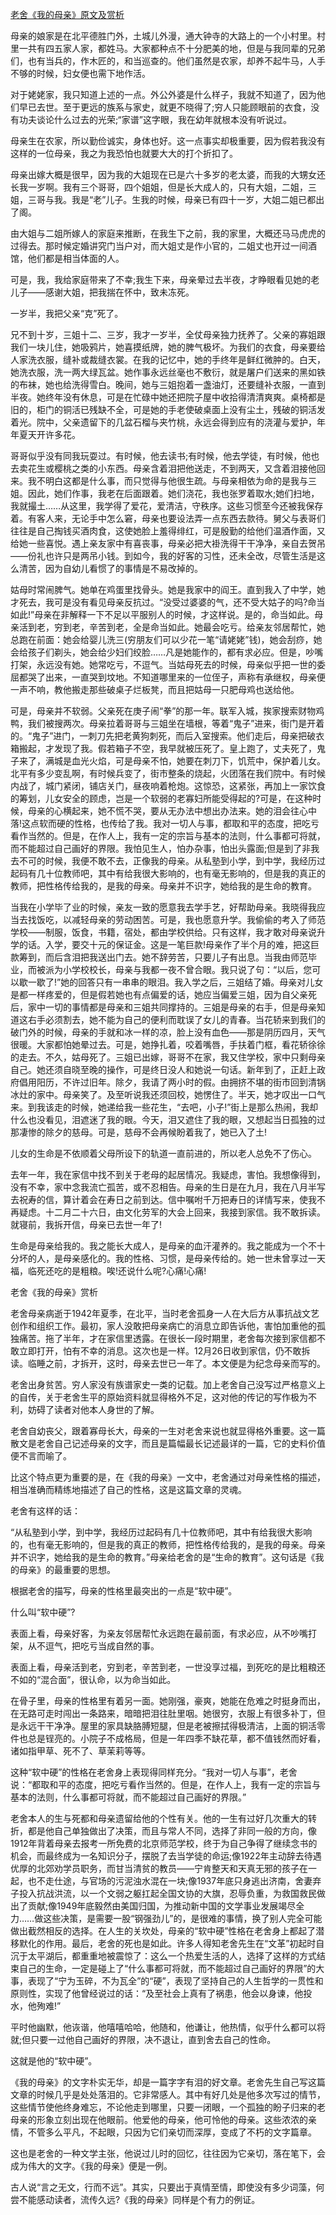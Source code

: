 [老舍《我的母亲》原文及赏析](https://www.vrrw.net/wx/9045.html)

母亲的娘家是在北平德胜门外，土城儿外漫，通大钟寺的大路上的一个小村里。村里一共有四五家人家，都姓马。大家都种点不十分肥美的地，但是与我同辈的兄弟们，也有当兵的，作木匠的，和当巡查的。他们虽然是农家，却养不起牛马，人手不够的时候，妇女便也需下地作活。

对于姥姥家，我只知道上述的一点。外公外婆是什么样子，我就不知道了，因为他们早已去世。至于更远的族系与家史，就更不晓得了;穷人只能顾眼前的衣食，没有功夫谈论什么过去的光荣;“家谱”这字眼，我在幼年就根本没有听说过。

母亲生在农家，所以勤俭诚实，身体也好。这一点事实却极重要，因为假若我没有这样的一位母亲，我之为我恐怕也就要大大的打个折扣了。

母亲出嫁大概是很早，因为我的大姐现在已是六十多岁的老太婆，而我的大甥女还长我一岁啊。我有三个哥哥，四个姐姐，但是长大成人的，只有大姐，二姐，三姐，三哥与我。我是“老”儿子。生我的时候，母亲已有四十一岁，大姐二姐已都出了阁。



由大姐与二姐所嫁人的家庭来推断，在我生下之前，我的家里，大概还马马虎虎的过得去。那时候定婚讲究门当户对，而大姐丈是作小官的，二姐丈也开过一间酒馆，他们都是相当体面的人。

可是，我，我给家庭带来了不幸;我生下来，母亲晕过去半夜，才睁眼看见她的老儿子——感谢大姐，把我揣在怀中，致未冻死。

一岁半，我把父亲“克”死了。

兄不到十岁，三姐十二、三岁，我才一岁半，全仗母亲独力抚养了。父亲的寡姐跟我们一块儿住，她吸鸦片，她喜摸纸牌，她的脾气极坏。为我们的衣食，母亲要给人家洗衣服，缝补或裁缝衣裳。在我的记忆中，她的手终年是鲜红微肿的。白天，她洗衣服，洗一两大绿瓦盆。她作事永远丝毫也不敷衍，就是屠户们送来的黑如铁的布袜，她也给洗得雪白。晚间，她与三姐抱着一盏油灯，还要缝补衣服，一直到半夜。她终年没有休息，可是在忙碌中她还把院子屋中收拾得清清爽爽。桌椅都是旧的，柜门的铜活已残缺不全，可是她的手老使破桌面上没有尘土，残破的铜活发着光。院中，父亲遗留下的几盆石榴与夹竹桃，永远会得到应有的浇灌与爱护，年年夏天开许多花。

哥哥似乎没有同我玩耍过。有时候，他去读书;有时候，他去学徒，有时候，他也去卖花生或樱桃之类的小东西。母亲含着泪把他送走，不到两天，又含着泪接他回来。我不明白这都是什么事，而只觉得与他很生疏。与母亲相依为命的是我与三姐。因此，她们作事，我老在后面跟着。她们浇花，我也张罗着取水;她们扫地，我就撮土……从这里，我学得了爱花，爱清洁，守秩序。这些习惯至今还被我保存着。有客人来，无论手中怎么窘，母亲也要设法弄一点东西去款待。舅父与表哥们往往是自己掏钱买酒肉食，这使她脸上羞得绯红，可是殷勤的给他们温酒作面，又给她一些喜悦。遇上亲友家中有喜丧事，母亲必把大褂洗得干干净净，亲自去贺吊——份礼也许只是两吊小钱。到如今，我的好客的习性，还未全改，尽管生活是这么清苦，因为自幼儿看惯了的事情是不易改掉的。

姑母时常闹脾气。她单在鸡蛋里找骨头。她是我家中的阎王。直到我入了中学，她才死去，我可是没有看见母亲反抗过。“没受过婆婆的气，还不受大姑子的吗?命当如此!”母亲在非解释一下不足以平服别人的时候，才这样说。是的，命当如此。母亲活到老，穷到老，辛苦到老，全是命当如此。她最会吃亏。给亲友邻居帮忙，她总跑在前面：她会给婴儿洗三(穷朋友们可以少花一笔“请姥姥”钱)，她会刮痧，她会给孩子们剃头，她会给少妇们绞脸……凡是她能作的，都有求必应。但是，吵嘴打架，永远没有她。她常吃亏，不逗气。当姑母死去的时候，母亲似乎把一世的委屈都哭了出来，一直哭到坟地。不知道哪里来的一位侄子，声称有承继权，母亲便一声不响，教他搬走那些破桌子烂板凳，而且把姑母一只肥母鸡也送给他。

可是，母亲并不软弱。父亲死在庚子闹“拳”的那一年。联军入城，挨家搜索财物鸡鸭，我们被搜两次。母亲拉着哥哥与三姐坐在墙根，等着“鬼子”进来，街门是开着的。“鬼子”进门，一刺刀先把老黄狗刺死，而后入室搜索。他们走后，母亲把破衣箱搬起，才发现了我。假若箱子不空，我早就被压死了。皇上跑了，丈夫死了，鬼子来了，满城是血光火焰，可是母亲不怕，她要在刺刀下，饥荒中，保护着儿女。北平有多少变乱啊，有时候兵变了，街市整条的烧起，火团落在我们院中。有时候内战了，城门紧闭，铺店关门，昼夜响着枪炮。这惊恐，这紧张，再加上一家饮食的筹划，儿女安全的顾虑，岂是一个软弱的老寡妇所能受得起的?可是，在这种时候，母亲的心横起来，她不慌不哭，要从无办法中想出办法来。她的泪会往心中落!这点软而硬的性格，也传给了我。我对一切人与事，都取和平的态度，把吃亏看作当然的。但是，在作人上，我有一定的宗旨与基本的法则，什么事都可将就，而不能超过自己画好的界限。我怕见生人，怕办杂事，怕出头露面;但是到了非我去不可的时候，我便不敢不去，正像我的母亲。从私塾到小学，到中学，我经历过起码有几十位教师吧，其中有给我很大影响的，也有毫无影响的，但是我的真正的教师，把性格传给我的，是我的母亲。母亲并不识字，她给我的是生命的教育。

当我在小学毕了业的时候，亲友一致的愿意我去学手艺，好帮助母亲。我晓得我应当去找饭吃，以减轻母亲的劳动困苦。可是，我也愿意升学。我偷偷的考入了师范学校——制服，饭食，书籍，宿处，都由学校供给。只有这样，我才敢对母亲说升学的话。入学，要交十元的保证金。这是一笔巨款!母亲作了半个月的难，把这巨款筹到，而后含泪把我送出门去。她不辞劳苦，只要儿子有出息。当我由师范毕业，而被派为小学校校长，母亲与我都一夜不曾合眼。我只说了句：“以后，您可以歇一歇了!”她的回答只有一串串的眼泪。我入学之后，三姐结了婚。母亲对儿女是都一样疼爱的，但是假若她也有点偏爱的话，她应当偏爱三姐，因为自父亲死后，家中一切的事情都是母亲和三姐共同撑持的。三姐是母亲的右手，但是母亲知道这右手必须割去，她不能为自己的便利而耽误了女儿的青春。当花轿来到我们的破门外的时候，母亲的手就和冰一样的凉，脸上没有血色——那是阴历四月，天气很暖。大家都怕她晕过去。可是，她挣扎着，咬着嘴唇，手扶着门框，看花轿徐徐的走去。不久，姑母死了。三姐已出嫁，哥哥不在家，我又住学校，家中只剩母亲自己。她还须自晓至晚的操作，可是终日没人和她说一句话。新年到了，正赶上政府倡用阳历，不许过旧年。除夕，我请了两小时的假。由拥挤不堪的街市回到清锅冰灶的家中。母亲笑了。及至听说我还须回校，她愣住了。半天，她才叹出一口气来。到我该走的时候，她递给我一些花生，“去吧，小子!”街上是那么热闹，我却什么也没看见，泪遮迷了我的眼。今天，泪又遮住了我的眼，又想起当日孤独的过那凄惨的除夕的慈母。可是，慈母不会再候盼着我了，她已入了土!

儿女的生命是不依顺着父母所设下的轨道一直前进的，所以老人总免不了伤心。

去年一年，我在家信中找不到关于老母的起居情况。我疑虑，害怕。我想像得到，没有不幸，家中念我流亡孤苦，或不忍相告。母亲的生日是在九月，我在八月半写去祝寿的信，算计着会在寿日之前到达。信中嘱咐千万把寿日的详情写来，使我不再疑虑。十二月二十六日，由文化劳军的大会上回来，我接到家信。我不敢拆读。就寝前，我拆开信，母亲已去世一年了!

生命是母亲给我的。我之能长大成人，是母亲的血汗灌养的。我之能成为一个不十分坏的人，是母亲感化的。我的性格、习惯，是母亲传给的。她一世未曾享过一天福，临死还吃的是粗粮。唉!还说什么呢?心痛!心痛!

老舍《我的母亲》赏析

老舍母亲病逝于1942年夏季，在北平，当时老舍孤身一人在大后方从事抗战文艺创作和组织工作。最初，家人没敢把母亲病亡的消息立即告诉他，害怕加重他的孤独痛苦。拖了半年，才在家信里透露。在很长一段时期里，老舍每次接到家信都不敢立即打开，怕有不幸的消息。这次也是一样。12月26日收到家信，仍不敢拆读。临睡之前，才拆开，这时，母亲去世已一年了。本文便是为纪念母亲而写的。

老舍出身贫苦。穷人家没有族谱家史一类的记载。加上老舍自己没写过严格意义上的自传，关于老舍生平的原始资料就显得格外不足，这对他的传记的写作极为不利，妨碍了读者对他本人身世的了解。

老舍自幼丧父，跟着寡母长大，母亲的一生对老舍来说也就显得格外重要。这一篇散文是老舍自己记述母亲的文字，而且是篇幅最长记述最详的一篇，它的史料价值便不言而喻了。

比这个特点更为重要的是，在《我的母亲》一文中，老舍通过对母亲性格的描述，相当准确而精练地描述了自己的性格，这是这篇文章的灵魂。

老舍有这样的话：

“从私塾到小学，到中学，我经历过起码有几十位教师吧，其中有给我很大影响的，也有毫无影响的，但是我的真正的教师，把性格传给我的，是我的母亲。母亲并不识字，她给我的是生命的教育。”母亲给老舍的是“生命的教育”。这句话是《我的母亲》的最重要的思想。

根据老舍的描写，母亲的性格里最突出的一点是“软中硬”。

什么叫“软中硬”?

表面上看，母亲好客，为亲友邻居帮忙永远跑在最前面，有求必应，从不吵嘴打架，从不逗气，把吃亏当成自然的事。

表面上看，母亲活到老，穷到老，辛苦到老，一世没享过福，到死吃的是比粗粮还不如的“混合面”，很认命，以为命当如此。

在骨子里，母亲的性格里有着另一面。她刚强，豪爽，她能在危难之时挺身而出，在无路可走时闯出一条路来，暗暗把泪往肚里咽。她很穷，衣服上有很多补丁，但是永远干干净净。屋里的家具缺胳膊短腿，但是老被擦拭得极清洁，上面的铜活零件也总是锃亮的。小院子不成格局，但是一年四季不缺花草，都不值钱然而好看，诸如指甲草、死不了、草茉莉等等。

这种“软中硬”的性格在老舍身上表现得同样充分。“我对一切人与事”，老舍说：“都取和平的态度，把吃亏看作当然的。但是，在作人上，我有一定的宗旨与基本的法则，什么事都可将就，而不能超过自己画好的界限。”

老舍本人的生与死都和母亲遗留给他的个性有关。他的一生有过好几次重大的转折，都是他自己单独做出了决策，而且与常人不同，选择了非同一般的方向，像1912年背着母亲去报考一所免费的北京师范学校，终于为自己争得了继续念书的机会，而最终成为一名知识分子，摆脱了去当学徒的命运;像1922年主动辞去待遇优厚的北郊劝学员职务，而甘当清贫的教员——宁肯整天和天真无邪的孩子在一起，也不走仕途，与官场的污泥浊水混在一块;像1937年底只身逃出济南，舍妻弃子投入抗战洪流，以一个文弱之躯扛起全国文协的大旗，忍辱负重，为救国救民做出了贡献;像1949年底毅然由美国归国，为推动新中国的文学事业发展竭尽全力……做这些决策，是需要一股“钢强劲儿”的，是很难的事情，换了别人完全可能做出截然相反的选择。在人生的关坎处，母亲的“软中硬”性格在老舍身上都起了潜移默化的作用。最后，老舍的死也是如此。许多人得知老舍先生在“文革”初起时自沉于太平湖后，都重重地被震惊了：这么一个热爱生活的人，选择了这样的方式结束自己的生命，一定是碰上了“什么事都可将就，而不能超过自己画好的界限”的大事，表现了“宁为玉碎，不为瓦全”的“硬”，表现了坚持自己的人生哲学的一贯性和原则性，实现了他曾经说过的话：“及至社会上真有了祸患，他会以身谏，他投水，他殉难!”

平时他幽默，他诙谐，他嘻嘻哈哈，他随和，他谦让，他热情，似乎什么都可以将就;但只要一过他自己画好的界限，决不退让，直到舍去自己的性命。

这就是他的“软中硬”。

《我的母亲》的文字朴实无华，却是一篇字字有泪的好文章。老舍先生自己写这篇文章的时候几乎是处处落泪的。它非常感人。其中有好几处是他多次写过的情节，这些情节使他终身难忘，不论他走到哪里，只要一闭眼，一个孤独的盼子归来的老母亲的形象立刻出现在他眼前。他爱他的母亲，他可怜他的母亲。这些浓浓的亲情，不管多么平凡，不起眼，只因为它们亲切而深厚，变成了不朽的文字篇章。

这也是老舍的一种文学主张，他说过儿时的回忆，往往因为它亲切，落在笔下，会成为伟大的文字。《我的母亲》便是一例。

古人说“言之无文，行而不远”。其实，只要出于真情至情，即使没有多少词藻，何尝不能感动读者，流传久远?《我的母亲》同样是个有力的例证。

